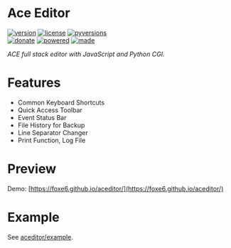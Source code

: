 # Ace Editor

<badges>[![version](https://img.shields.io/pypi/v/aceditor.svg)](https://pypi.org/project/aceditor/)
[![license](https://img.shields.io/pypi/l/aceditor.svg)](https://pypi.org/project/aceditor/)
[![pyversions](https://img.shields.io/pypi/pyversions/aceditor.svg)](https://pypi.org/project/aceditor/)  
[![donate](https://img.shields.io/badge/Donate-Paypal-0070ba.svg)](https://paypal.me/foxe6)
[![powered](https://img.shields.io/badge/Powered%20by-UTF8-red.svg)](https://paypal.me/foxe6)
[![made](https://img.shields.io/badge/Made%20with-PyCharm-red.svg)](https://paypal.me/foxe6)
</badges>

<i>ACE full stack editor with JavaScript and Python CGI.</i>

# Features

- Common Keyboard Shortcuts
- Quick Access Toolbar
- Event Status Bar
- File History for Backup
- Line Separator Changer
- Print Function, Log File

# Preview

Demo: [https://foxe6.github.io/aceditor/](https://foxe6.github.io/aceditor/)

# Example

See [aceditor/example](aceditor/example).
